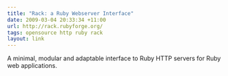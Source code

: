 ```yaml
---
title: "Rack: a Ruby Webserver Interface"
date: 2009-03-04 20:33:34 +11:00
url: http://rack.rubyforge.org/
tags: opensource http ruby rack
layout: link
---
```

A minimal, modular and adaptable interface to Ruby HTTP servers for Ruby web applications.
